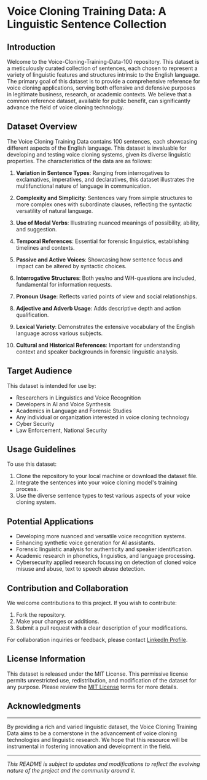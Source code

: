 # Voice Cloning Training Data: A Linguistic Sentence Collection

## Introduction

Welcome to the Voice-Cloning-Training-Data-100 repository. This dataset is a meticulously curated collection of sentences, each chosen to represent a variety of linguistic features and structures intrinsic to the English language. The primary goal of this dataset is to provide a comprehensive reference for voice cloning applications, serving both offensive and defensive purposes in legitimate business, research, or academic contexts. We believe that a common reference dataset, available for public benefit, can significantly advance the field of voice cloning technology.

## Dataset Overview

The Voice Cloning Training Data contains 100 sentences, each showcasing different aspects of the English language. This dataset is invaluable for developing and testing voice cloning systems, given its diverse linguistic properties. The characteristics of the data are as follows:

1. **Variation in Sentence Types**: Ranging from interrogatives to exclamatives, imperatives, and declaratives, this dataset illustrates the multifunctional nature of language in communication.

2. **Complexity and Simplicity**: Sentences vary from simple structures to more complex ones with subordinate clauses, reflecting the syntactic versatility of natural language.

3. **Use of Modal Verbs**: Illustrating nuanced meanings of possibility, ability, and suggestion.

4. **Temporal References**: Essential for forensic linguistics, establishing timelines and contexts.

5. **Passive and Active Voices**: Showcasing how sentence focus and impact can be altered by syntactic choices.

6. **Interrogative Structures**: Both yes/no and WH-questions are included, fundamental for information requests.

7. **Pronoun Usage**: Reflects varied points of view and social relationships.

8. **Adjective and Adverb Usage**: Adds descriptive depth and action qualification.

9. **Lexical Variety**: Demonstrates the extensive vocabulary of the English language across various subjects.

10. **Cultural and Historical References**: Important for understanding context and speaker backgrounds in forensic linguistic analysis.

## Target Audience

This dataset is intended for use by:

- Researchers in Linguistics and Voice Recognition
- Developers in AI and Voice Synthesis
- Academics in Language and Forensic Studies
- Any individual or organization interested in voice cloning technology
- Cyber Security
- Law Enforcement, National Security 

## Usage Guidelines

To use this dataset:

1. Clone the repository to your local machine or download the dataset file.
2. Integrate the sentences into your voice cloning model's training process.
3. Use the diverse sentence types to test various aspects of your voice cloning system.

## Potential Applications

- Developing more nuanced and versatile voice recognition systems.
- Enhancing synthetic voice generation for AI assistants.
- Forensic linguistic analysis for authenticity and speaker identification.
- Academic research in phonetics, linguistics, and language processing.
- Cybersecurity applied research focussing on detection of cloned voice misuse and abuse, text to speech abuse detection.

## Contribution and Collaboration

We welcome contributions to this project. If you wish to contribute:

1. Fork the repository.
2. Make your changes or additions.
3. Submit a pull request with a clear description of your modifications.

For collaboration inquiries or feedback, please contact [LinkedIn Profile](https://www.linkedin.com/in/kumar07/).


## License Information

This dataset is released under the MIT License. This permissive license permits unrestricted use, redistribution, and modification of the dataset for any purpose. Please review the [MIT License](https://opensource.org/licenses/MIT) terms for more details.


## Acknowledgments


---

By providing a rich and varied linguistic dataset, the Voice Cloning Training Data aims to be a cornerstone in the advancement of voice cloning technologies and linguistic research. We hope that this resource will be instrumental in fostering innovation and development in the field.

---

*This README is subject to updates and modifications to reflect the evolving nature of the project and the community around it.*
